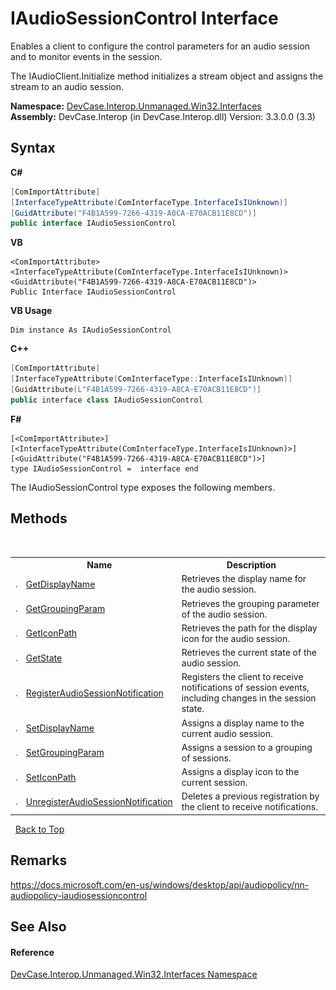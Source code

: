 # IAudioSessionControl Interface
 

Enables a client to configure the control parameters for an audio session and to monitor events in the session. 

 The IAudioClient.Initialize method initializes a stream object and assigns the stream to an audio session.

**Namespace:**&nbsp;<a href="N_DevCase_Interop_Unmanaged_Win32_Interfaces">DevCase.Interop.Unmanaged.Win32.Interfaces</a><br />**Assembly:**&nbsp;DevCase.Interop (in DevCase.Interop.dll) Version: 3.3.0.0 (3.3)

## Syntax

**C#**<br />
``` C#
[ComImportAttribute]
[InterfaceTypeAttribute(ComInterfaceType.InterfaceIsIUnknown)]
[GuidAttribute("F4B1A599-7266-4319-A8CA-E70ACB11E8CD")]
public interface IAudioSessionControl
```

**VB**<br />
``` VB
<ComImportAttribute>
<InterfaceTypeAttribute(ComInterfaceType.InterfaceIsIUnknown)>
<GuidAttribute("F4B1A599-7266-4319-A8CA-E70ACB11E8CD")>
Public Interface IAudioSessionControl
```

**VB Usage**<br />
``` VB Usage
Dim instance As IAudioSessionControl
```

**C++**<br />
``` C++
[ComImportAttribute]
[InterfaceTypeAttribute(ComInterfaceType::InterfaceIsIUnknown)]
[GuidAttribute(L"F4B1A599-7266-4319-A8CA-E70ACB11E8CD")]
public interface class IAudioSessionControl
```

**F#**<br />
``` F#
[<ComImportAttribute>]
[<InterfaceTypeAttribute(ComInterfaceType.InterfaceIsIUnknown)>]
[<GuidAttribute("F4B1A599-7266-4319-A8CA-E70ACB11E8CD")>]
type IAudioSessionControl =  interface end
```

The IAudioSessionControl type exposes the following members.


## Methods
&nbsp;<table><tr><th></th><th>Name</th><th>Description</th></tr><tr><td>![Public method](media/pubmethod.gif "Public method")</td><td><a href="M_DevCase_Interop_Unmanaged_Win32_Interfaces_IAudioSessionControl_GetDisplayName">GetDisplayName</a></td><td>
Retrieves the display name for the audio session.</td></tr><tr><td>![Public method](media/pubmethod.gif "Public method")</td><td><a href="M_DevCase_Interop_Unmanaged_Win32_Interfaces_IAudioSessionControl_GetGroupingParam">GetGroupingParam</a></td><td>
Retrieves the grouping parameter of the audio session.</td></tr><tr><td>![Public method](media/pubmethod.gif "Public method")</td><td><a href="M_DevCase_Interop_Unmanaged_Win32_Interfaces_IAudioSessionControl_GetIconPath">GetIconPath</a></td><td>
Retrieves the path for the display icon for the audio session.</td></tr><tr><td>![Public method](media/pubmethod.gif "Public method")</td><td><a href="M_DevCase_Interop_Unmanaged_Win32_Interfaces_IAudioSessionControl_GetState">GetState</a></td><td>
Retrieves the current state of the audio session.</td></tr><tr><td>![Public method](media/pubmethod.gif "Public method")</td><td><a href="M_DevCase_Interop_Unmanaged_Win32_Interfaces_IAudioSessionControl_RegisterAudioSessionNotification">RegisterAudioSessionNotification</a></td><td>
Registers the client to receive notifications of session events, including changes in the session state.</td></tr><tr><td>![Public method](media/pubmethod.gif "Public method")</td><td><a href="M_DevCase_Interop_Unmanaged_Win32_Interfaces_IAudioSessionControl_SetDisplayName">SetDisplayName</a></td><td>
Assigns a display name to the current audio session.</td></tr><tr><td>![Public method](media/pubmethod.gif "Public method")</td><td><a href="M_DevCase_Interop_Unmanaged_Win32_Interfaces_IAudioSessionControl_SetGroupingParam">SetGroupingParam</a></td><td>
Assigns a session to a grouping of sessions.</td></tr><tr><td>![Public method](media/pubmethod.gif "Public method")</td><td><a href="M_DevCase_Interop_Unmanaged_Win32_Interfaces_IAudioSessionControl_SetIconPath">SetIconPath</a></td><td>
Assigns a display icon to the current session.</td></tr><tr><td>![Public method](media/pubmethod.gif "Public method")</td><td><a href="M_DevCase_Interop_Unmanaged_Win32_Interfaces_IAudioSessionControl_UnregisterAudioSessionNotification">UnregisterAudioSessionNotification</a></td><td>
Deletes a previous registration by the client to receive notifications.</td></tr></table>&nbsp;
<a href="#iaudiosessioncontrol-interface">Back to Top</a>

## Remarks
<a href="https://docs.microsoft.com/en-us/windows/desktop/api/audiopolicy/nn-audiopolicy-iaudiosessioncontrol" target="_blank">https://docs.microsoft.com/en-us/windows/desktop/api/audiopolicy/nn-audiopolicy-iaudiosessioncontrol</a>

## See Also


#### Reference
<a href="N_DevCase_Interop_Unmanaged_Win32_Interfaces">DevCase.Interop.Unmanaged.Win32.Interfaces Namespace</a><br />